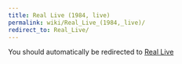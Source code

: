 ```yaml
---
title: Real Live (1984, live)
permalink: wiki/Real_Live_(1984,_live)/
redirect_to: Real_Live/
---
```


You should automatically be redirected to [Real Live](Real_Live/)
